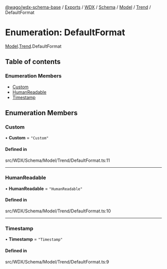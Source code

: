 [@wago/wdx-schema-base](../README.md) / [Exports](../modules.md) / [WDX](../modules/WDX.md) / [Schema](../modules/WDX.Schema.md) / [Model](../modules/WDX.Schema.Model.md) / [Trend](../modules/WDX.Schema.Model.Trend.md) / DefaultFormat

# Enumeration: DefaultFormat

[Model](../modules/WDX.Schema.Model.md).[Trend](../modules/WDX.Schema.Model.Trend.md).DefaultFormat

## Table of contents

### Enumeration Members

- [Custom](WDX.Schema.Model.Trend.DefaultFormat.md#custom)
- [HumanReadable](WDX.Schema.Model.Trend.DefaultFormat.md#humanreadable)
- [Timestamp](WDX.Schema.Model.Trend.DefaultFormat.md#timestamp)

## Enumeration Members

### Custom

• **Custom** = ``"Custom"``

#### Defined in

src/WDX/Schema/Model/Trend/DefaultFormat.ts:11

___

### HumanReadable

• **HumanReadable** = ``"HumanReadable"``

#### Defined in

src/WDX/Schema/Model/Trend/DefaultFormat.ts:10

___

### Timestamp

• **Timestamp** = ``"Timestamp"``

#### Defined in

src/WDX/Schema/Model/Trend/DefaultFormat.ts:9
